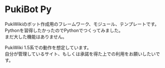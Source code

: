 # PukiBot Py
PukiWikiのボット作成用のフレームワーク、モジュール、テンプレートです。<br />
Pythonを習得したかったのでPythonでつくってみました。<br />
まだ大した機能はありません。

PukiWiki 1.5系での動作を想定しています。<br />
自分が管理しているサイト、もしくは承諾を得た上での利用をお願いしたいです。<br />

